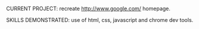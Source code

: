 CURRENT PROJECT: recreate http://www.google.com/ homepage.

SKILLS DEMONSTRATED: use of html, css, javascript and chrome dev tools.